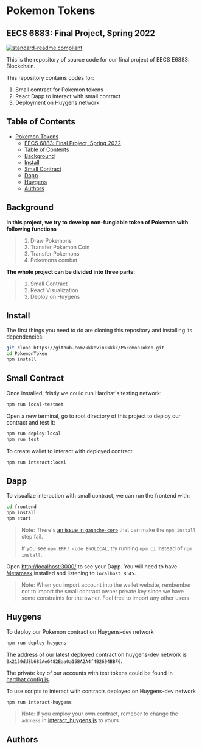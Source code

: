 # Pokemon Tokens
## EECS 6883: Final Project, Spring 2022

[![standard-readme compliant](https://img.shields.io/badge/readme%20style-standard-brightgreen.svg?style=flat-square)]()

This is the repository of source code for our final project of EECS E6883: Blockchain.

This repository contains codes for:

1. Small contract for Pokemon tokens
2. React Dapp to interact with small contract
3. Deployment  on Huygens network

## Table of Contents

- [Pokemon Tokens](#pokemon-tokens)
  - [EECS 6883: Final Project, Spring 2022](#eecs-6883-final-project-spring-2022)
  - [Table of Contents](#table-of-contents)
  - [Background](#background)
  - [Install](#install)
  - [Small Contract](#small-contract)
  - [Dapp](#dapp)
  - [Huygens](#huygens)
  - [Authors](#authors)

## Background

**In this project, we try to develop non-fungiable token of Pokemon with following functions**
>1. Draw Pokemons
>2. Transfer Pokemon Coin
>3. Transfer Pokemons
>4. Pokemons combat

**The whole project can be divided into three parts:**
>1. Small Contract
>2. React Visualization
>3. Deploy on Huygens


## Install

The first things you need to do are cloning this repository and installing its
dependencies:

```sh
git clone https://github.com/kkkevinkkkkk/PokemonToken.git
cd PokemonToken
npm install
```

## Small Contract
Once installed, fristly we could run Hardhat's testing network:

```sh
npm run local-testnet
```

Open a new terminal, go to root directory of this project to deploy our contract and test it:

```sh
npm run deploy:local
npm run test
```

To create wallet to interact with deployed contract
```sh
npm run interact:local
```

## Dapp
To visualize interaction with small contract, we can run the frontend with:
```sh
cd frontend
npm install
npm start
```

> Note: There's [an issue in `ganache-core`](https://github.com/trufflesuite/ganache-core/issues/650) that can make the `npm install` step fail. 
>
> If you see `npm ERR! code ENOLOCAL`, try running `npm ci` instead of `npm install`.

Open [http://localhost:3000/](http://localhost:3000/) to see your Dapp. You will
need to have [Metamask](https://metamask.io) installed and listening to
`localhost 8545`. 
> Note: When you import account into the wallet website, rembember not to import the small contract owner private key since we have some constraints for the owner. Feel free to import any other users.


## Huygens
To deploy our Pokemon contract on Huygens-dev network
```sh
npm run deploy-huygens
```
The address of our latest deployed contract on huygens-dev network is `0x2159dd8b685Ae6482Eaa0a15BA2A4f4B2694BBF6`. 

The private key of our accounts with test tokens could be found in [hardhat.config.js](hardhat.config.js).

To use scripts to interact with contracts deployed on Huygens-dev network
```sh
npm run interact-huygens
```
> Note: If you employ your own contract, remeber to change the `address` in [interact_huygens.js](scripts/interact_huygens.js) to yours




## Authors



